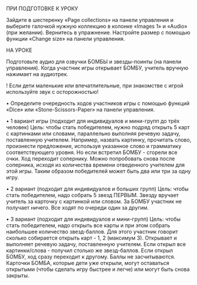 ПРИ ПОДГОТОВКЕ К УРОКУ

Зайдите в шестеренку «Page collections» на панели управления и выберите галочкой нужную коллекцию в колонке «Images 1» и «Audio» (при желании). Вернитесь в упражнение. Настройте размер с помощью функции «Change size» на панели управления.

НА УРОКЕ

Подготовьте аудио для озвучки БОМБЫ и звезды-поинты (на панели управления). Когда участник игры открывает БОМБУ, учитель вручную нажимает на аудиотрек.

! Если дети маленькие или впечатлительные, при знакомстве с игрой используйте звук с осторожностью!

•	Определите очередность ходов участников игры с помощью функций «Dice» или «Stone-Scissors-Paper» на панели управления. 

•	1 вариант игры (подходит для индивидуалов и мини-групп до трёх человек)
Цель: чтобы стать победителем, нужно подряд открыть 5 карт с картинками или словами, параллельно выполняя речевую задачу, поставленную учителем. Например, назвать картинку, прочитать слово, произнести предложение, используя указанное слово и грамматику соответствующего уровня. Но если встретил БОМБУ - сгорели все очки. Ход переходит сопернику. Можно попробовать снова после соперника, исходя из количества времени отведенного учителем для этой игры. Таким образом победителей может быть два или три за одну игру.

•	2 вариант (подходит для индивидуалов и больших групп)
Цель: чтобы стать победителем, надо собрать 5 звезд ПЕРВЫМ. Звезду вручает учитель за карточку с картинкой или словом. За БОМБУ участник не получает ничего. Все ходят по очереди один за другим.

•	3 вариант (подходит для индивидуалов и мини-групп)
Цель: чтобы стать победителем, надо открыть все карты и при этом собрать наибольшее количество звезд-баллов. Для этого участник говорит сколько собирается открыть карт - 1, 2 (максимум 3). Открывает и выполняет речевую задачу, поставленную учителем. Если открыл все картинки/слова - получил столько же звезд-баллов. Если открыл БОМБУ, ход сразу переходит к другому. Баллы не засчитываются. Карточки БОМБА, которые дети уже открыли, могут оставаться открытыми (чтобы сделать игру быстрее и легче) или могут быть снова закрыты.
